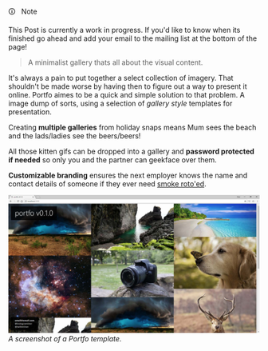 <div  class="markdown-info">
<div  class="markdown-info-header">&#128712;  &nbsp; Note</div>
<div  class="markdown-info-body">

This Post is currently a work in progress. If you'd like to know when its finished go ahead and add your email to the mailing list at the bottom of the page!

</div>
</div>

 > A minimalist gallery thats all about the visual content.

It's always a pain to put together a select collection of imagery. That shouldn't be made worse by having then to figure out a way to present it online. Portfo aimes to be a quick and simple solution to that problem. A image dump of sorts, using a selection of *gallery style* templates for presentation. 

Creating **multiple galleries** from holiday snaps means Mum sees the beach and the lads/ladies see the beers/beers!

All those kitten gifs can be dropped into a gallery and **password protected if needed**  so only you and the partner can geekface over them.

**Customizable branding** ensures the next employer knows the name and contact details of someone if they ever need [smoke roto'ed](https://www.youtube.com/watch?v=QEkuHBpvJw0).

![portfo screenshot](readme_cover.jpg "portfo screenshot")
*A screenshot of a Portfo template.*